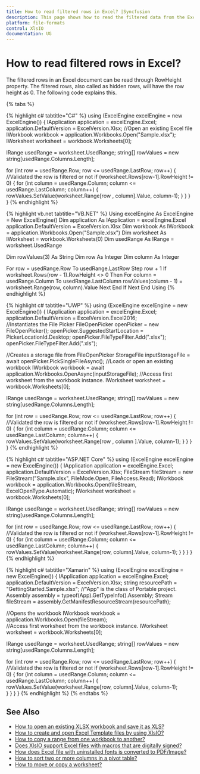 ```yaml
---
title: How to read filtered rows in Excel? |Syncfusion
description: This page shows how to read the filtered data from the Excel file using Syncfusion .NET Excel library (XlsIO).
platform: file-formats
control: XlsIO
documentation: UG
---
```


# How to read filtered rows in Excel?

The filtered rows in an Excel document can be read through RowHeight property. The filtered rows, also called as hidden rows, will have the row height as 0. The following code explains this.

{% tabs %}  

{% highlight c# tabtitle="C#" %}
using (ExcelEngine excelEngine = new ExcelEngine())
{
  IApplication application = excelEngine.Excel;
  application.DefaultVersion = ExcelVersion.Xlsx;
  //Open an existing Excel file
  IWorkbook workbook = application.Workbooks.Open("Sample.xlsx");
  IWorksheet worksheet = workbook.Worksheets[0];
	
  IRange usedRange = worksheet.UsedRange;
  string[] rowValues = new string[usedRange.Columns.Length];

  for (int row = usedRange.Row; row <= usedRange.LastRow; row++)
  {
    //Validated the row is filtered or not
    if (worksheet.Rows[row-1].RowHeight != 0)
    {
      for (int column = usedRange.Column; column <= usedRange.LastColumn; column++)
      {
        rowValues.SetValue(worksheet.Range[row , column].Value, column-1);
      }
    }
  }
}
{% endhighlight %}

{% highlight vb.net tabtitle="VB.NET" %}
Using excelEngine As ExcelEngine = New ExcelEngine()
  Dim application As IApplication = excelEngine.Excel
  application.DefaultVersion = ExcelVersion.Xlsx
  Dim workbook As IWorkbook = application.Workbooks.Open("Sample.xlsx")
  Dim worksheet As IWorksheet = workbook.Worksheets(0)
  Dim usedRange As IRange = worksheet.UsedRange

  Dim rowValues(3) As String
  Dim row As Integer
  Dim column As Integer

  For row = usedRange.Row To usedRange.LastRow Step row + 1
    If worksheet.Rows(row - 1).RowHeight <> 0 Then
      For column = usedRange.Column To usedRange.LastColumn
        rowValues(column - 1) = worksheet.Range(row, column).Value
      Next
    End If
  Next
End Using
{% endhighlight %}

{% highlight c# tabtitle="UWP" %}
using (ExcelEngine excelEngine = new ExcelEngine())
{
  IApplication application = excelEngine.Excel;
  application.DefaultVersion = ExcelVersion.Excel2016;    
  //Instantiates the File Picker
  FileOpenPicker openPicker = new FileOpenPicker();
  openPicker.SuggestedStartLocation = PickerLocationId.Desktop;
  openPicker.FileTypeFilter.Add(".xlsx");
  openPicker.FileTypeFilter.Add(".xls");

  //Creates a storage file from FileOpenPicker
  StorageFile inputStorageFile = await openPicker.PickSingleFileAsync();
  //Loads or open an existing workbook
  IWorkbook workbook = await application.Workbooks.OpenAsync(inputStorageFile);
  //Access first worksheet from the workbook instance.
  IWorksheet worksheet = workbook.Worksheets[0];

  IRange usedRange = worksheet.UsedRange;
  string[] rowValues = new string[usedRange.Columns.Length];

  for (int row = usedRange.Row; row <= usedRange.LastRow; row++)
  {
    //Validated the row is filtered or not
    if (worksheet.Rows[row-1].RowHeight != 0)
    {
      for (int column = usedRange.Column; column <= usedRange.LastColumn; column++)
      {
        rowValues.SetValue(worksheet.Range[row , column ].Value, column-1);
      }
    }
  }
}
{% endhighlight %}

{% highlight c# tabtitle="ASP.NET Core" %}
using (ExcelEngine excelEngine = new ExcelEngine())
{
  IApplication application = excelEngine.Excel;
  application.DefaultVersion = ExcelVersion.Xlsx;
  FileStream fileStream = new FileStream("Sample.xlsx", FileMode.Open, FileAccess.Read);
  IWorkbook workbook = application.Workbooks.Open(fileStream, ExcelOpenType.Automatic);
  IWorksheet worksheet = workbook.Worksheets[0];

  IRange usedRange = worksheet.UsedRange;
  string[] rowValues = new string[usedRange.Columns.Length];

  for (int row = usedRange.Row; row <= usedRange.LastRow; row++)
  {
    //Validated the row is filtered or not
    if (worksheet.Rows[row-1].RowHeight != 0)
    {
      for (int column = usedRange.Column; column <= usedRange.LastColumn; column++)
      {
        rowValues.SetValue(worksheet.Range[row, column].Value, column-1);
      }
    }
  }
}
{% endhighlight %}

{% highlight c# tabtitle="Xamarin" %}
using (ExcelEngine excelEngine = new ExcelEngine())
{
  IApplication application = excelEngine.Excel;
  application.DefaultVersion = ExcelVersion.Xlsx;
  string resourcePath = "GettingStarted.Sample.xlsx";
  //"App" is the class of Portable project.
  Assembly assembly = typeof(App).GetTypeInfo().Assembly;
  Stream fileStream = assembly.GetManifestResourceStream(resourcePath);

  //Opens the workbook 
  IWorkbook workbook = application.Workbooks.Open(fileStream);                        
  //Access first worksheet from the workbook instance.
  IWorksheet worksheet = workbook.Worksheets[0];

  IRange usedRange = worksheet.UsedRange;
  string[] rowValues = new string[usedRange.Columns.Length];

  for (int row = usedRange.Row; row <= usedRange.LastRow; row++)
  {
    //Validated the row is filtered or not
    if (worksheet.Rows[row-1].RowHeight != 0)
    {
      for (int column = usedRange.Column; column <= usedRange.LastColumn; column++)
      {
        rowValues.SetValue(worksheet.Range[row, column].Value, column-1);                        
      }
    }
  }
}
{% endhighlight %}
{% endtabs %}  

## See Also

* [How to open an existing XLSX workbook and save it as XLS?](how-to-open-an-existing-xlsx-workbook-and-save-it-as-xls)
* [How to create and open Excel Template files by using XlsIO?](how-to-create-and-open-excel-template-files-by-using-xlsio)
* [How to copy a range from one workbook to another?](how-to-copy-a-range-from-one-workbook-to-another)
* [Does XlsIO support Excel files with macros that are digitally signed?](does-xlsio-support-excel-files-with-macros-that-are-digitally-signed)
* [How does Excel file with uninstalled fonts is converted to PDF/Image?](how-does-excel-file-with-uninstalled-fonts-is-converted-to-pdf-image)
* [How to sort two or more columns in a pivot table?](how-to-sort-two-or-more-columns-in-a-pivot-table)
* [How to move or copy a worksheet?](https://help.syncfusion.com/file-formats/xlsio/working-with-excel-worksheet#move-or-copy-a-worksheet)

